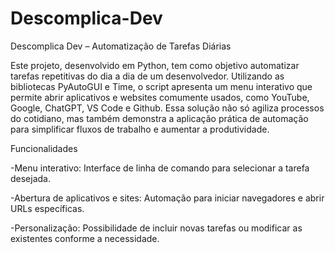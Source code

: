 # Descomplica-Dev
Descomplica Dev – Automatização de Tarefas Diárias

Este projeto, desenvolvido em Python, tem como objetivo automatizar tarefas repetitivas do dia a dia de um desenvolvedor. Utilizando as bibliotecas PyAutoGUI e Time, o script apresenta um menu interativo que permite abrir aplicativos e websites comumente usados, como YouTube, Google, ChatGPT, VS Code e Github. Essa solução não só agiliza processos do cotidiano, mas também demonstra a aplicação prática de automação para simplificar fluxos de trabalho e aumentar a produtividade.

Funcionalidades

-Menu interativo: Interface de linha de comando para selecionar a tarefa desejada.

-Abertura de aplicativos e sites: Automação para iniciar navegadores e abrir URLs específicas.

-Personalização: Possibilidade de incluir novas tarefas ou modificar as existentes conforme a necessidade.